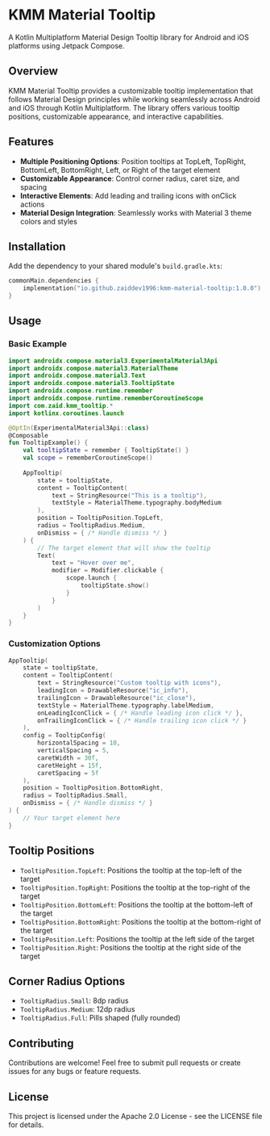 # KMM Material Tooltip

A Kotlin Multiplatform Material Design Tooltip library for Android and iOS platforms using Jetpack Compose.

## Overview

KMM Material Tooltip provides a customizable tooltip implementation that follows Material Design principles while working seamlessly across Android and iOS through Kotlin Multiplatform. The library offers various tooltip positions, customizable appearance, and interactive capabilities.

## Features

- **Multiple Positioning Options**: Position tooltips at TopLeft, TopRight, BottomLeft, BottomRight, Left, or Right of the target element
- **Customizable Appearance**: Control corner radius, caret size, and spacing
- **Interactive Elements**: Add leading and trailing icons with onClick actions
- **Material Design Integration**: Seamlessly works with Material 3 theme colors and styles

## Installation

Add the dependency to your shared module's `build.gradle.kts`:

```kotlin
commonMain.dependencies {
    implementation("io.github.zaiddev1996:kmm-material-tooltip:1.0.0")
}
```

## Usage

### Basic Example

```kotlin
import androidx.compose.material3.ExperimentalMaterial3Api
import androidx.compose.material3.MaterialTheme
import androidx.compose.material3.Text
import androidx.compose.material3.TooltipState
import androidx.compose.runtime.remember
import androidx.compose.runtime.rememberCoroutineScope
import com.zaid.kmm_tooltip.*
import kotlinx.coroutines.launch

@OptIn(ExperimentalMaterial3Api::class)
@Composable
fun TooltipExample() {
    val tooltipState = remember { TooltipState() }
    val scope = rememberCoroutineScope()
    
    AppTooltip(
        state = tooltipState,
        content = TooltipContent(
            text = StringResource("This is a tooltip"),
            textStyle = MaterialTheme.typography.bodyMedium
        ),
        position = TooltipPosition.TopLeft,
        radius = TooltipRadius.Medium,
        onDismiss = { /* Handle dismiss */ }
    ) {
        // The target element that will show the tooltip
        Text(
            text = "Hover over me",
            modifier = Modifier.clickable {
                scope.launch {
                    tooltipState.show()
                }
            }
        )
    }
}
```

### Customization Options

```kotlin
AppTooltip(
    state = tooltipState,
    content = TooltipContent(
        text = StringResource("Custom tooltip with icons"),
        leadingIcon = DrawableResource("ic_info"),
        trailingIcon = DrawableResource("ic_close"),
        textStyle = MaterialTheme.typography.labelMedium,
        onLeadingIconClick = { /* Handle leading icon click */ },
        onTrailingIconClick = { /* Handle trailing icon click */ }
    ),
    config = TooltipConfig(
        horizontalSpacing = 10,
        verticalSpacing = 5,
        caretWidth = 30f,
        caretHeight = 15f,
        caretSpacing = 5f
    ),
    position = TooltipPosition.BottomRight,
    radius = TooltipRadius.Small,
    onDismiss = { /* Handle dismiss */ }
) {
    // Your target element here
}
```

## Tooltip Positions

- `TooltipPosition.TopLeft`: Positions the tooltip at the top-left of the target
- `TooltipPosition.TopRight`: Positions the tooltip at the top-right of the target
- `TooltipPosition.BottomLeft`: Positions the tooltip at the bottom-left of the target
- `TooltipPosition.BottomRight`: Positions the tooltip at the bottom-right of the target
- `TooltipPosition.Left`: Positions the tooltip at the left side of the target
- `TooltipPosition.Right`: Positions the tooltip at the right side of the target

## Corner Radius Options

- `TooltipRadius.Small`: 8dp radius
- `TooltipRadius.Medium`: 12dp radius
- `TooltipRadius.Full`: Pills shaped (fully rounded)

## Contributing

Contributions are welcome! Feel free to submit pull requests or create issues for any bugs or feature requests.

## License

This project is licensed under the Apache 2.0 License - see the LICENSE file for details.
